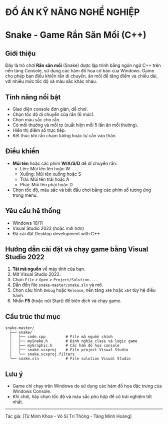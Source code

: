 # ĐỒ ÁN KỸ NĂNG NGHỀ NGHIỆP

# Snake - Game Rắn Săn Mồi (C++)

## Giới thiệu
Đây là trò chơi **Rắn săn mồi** (Snake) được lập trình bằng ngôn ngữ C++ trên nền tảng Console, sử dụng các hàm đồ họa cơ bản của Windows. Game cho phép bạn điều khiển rắn di chuyển, ăn mồi để tăng điểm và chiều dài, với nhiều mức tốc độ và màu sắc khác nhau.

## Tính năng nổi bật
- Giao diện console đơn giản, dễ chơi.
- Chọn tốc độ di chuyển của rắn (6 mức).
- Chọn màu sắc cho rắn.
- Có mồi thường và mồi to (xuất hiện mỗi 5 lần ăn mồi thường).
- Hiển thị điểm số trực tiếp.
- Kết thúc khi rắn chạm tường hoặc tự cắn vào thân.

## Điều khiển
- **Mũi tên** hoặc các phím **W/A/S/D** để di chuyển rắn:
  - Lên: Mũi tên lên hoặc W
  - Xuống: Mũi tên xuống hoặc S
  - Trái: Mũi tên trái hoặc A
  - Phải: Mũi tên phải hoặc D
- Chọn tốc độ, màu sắc và bắt đầu chơi bằng các phím số tương ứng trong menu.

## Yêu cầu hệ thống
- Windows 10/11
- Visual Studio 2022 (hoặc mới hơn)
- Đã cài đặt Desktop development with C++

## Hướng dẫn cài đặt và chạy game bằng Visual Studio 2022
1. **Tải mã nguồn** về máy tính của bạn.
2. Mở Visual Studio 2022.
3. Chọn `File` > `Open` > `Project/Solution...`.
4. Dẫn đến file `snake-master/snake.sln` và mở.
5. Chọn cấu hình `Debug` hoặc `Release`, nền tảng `x86` hoặc `x64` tùy hệ điều hành.
6. Nhấn **F5** (hoặc nút Start) để biên dịch và chạy game.

## Cấu trúc thư mục
```
snake-master/
  ├── snake/
  │   ├── code.cpp         # File mã nguồn chính
  │   ├── mySnake.h        # Định nghĩa class và logic game
  │   ├── myGraphic.h      # Các hàm đồ họa console
  │   ├── snake.vcxproj    # File project Visual Studio
  │   └── snake.vcxproj.filters
  └── snake.sln            # File solution Visual Studio
```

## Lưu ý
- Game chỉ chạy trên Windows do sử dụng các hàm đồ họa đặc trưng của Windows Console.
- Khi chơi, hãy chọn tốc độ và màu sắc phù hợp để có trải nghiệm tốt nhất.

---
Tác giả: [Từ Minh Khoa - Võ Sĩ Trí Thông - Tăng Minh Hoàng] 
